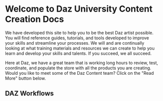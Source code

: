 # Welcome to Daz University Content Creation Docs

We have developed this site to help you to be the best Daz artist possible. You will find reference guides, tutorials, and tools developed to improve your skills and streamline your processes.  We will and are continually looking at what training materials and resources we can create to help you learn and develop your skills and talents.  If you succeed, we all succeed. ​

Here at Daz, we have a great team that is working long hours to review, test, coordinate, and populate the store with all the products you are creating.  Would you like to meet some of the Daz Content team? Click on the "Read More" button below.

## DAZ Workflows

